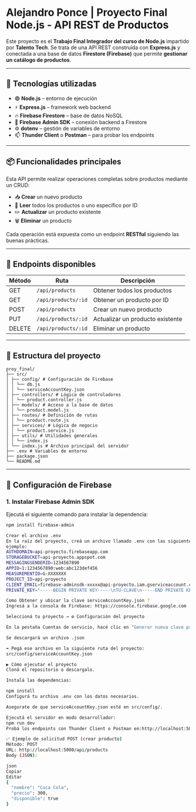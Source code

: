 # Alejandro Ponce | Proyecto Final Node.js - API REST de Productos 

Este proyecto es el **Trabajo Final Integrador del curso de Node.js** impartido por **Talento Tech**. Se trata de una API REST construida con **Express.js** y conectada a una base de datos **Firestore (Firebase)** que permite **gestionar un catálogo de productos**.

---

## 🚀 Tecnologías utilizadas

- 🟢 **Node.js** – entorno de ejecución
- ⚡ **Express.js** – framework web backend
- 🔥 **Firebase Firestore** – base de datos NoSQL
- 🔐 **Firebase Admin SDK** – conexión backend a Firestore
- ⚙️ **dotenv** – gestión de variables de entorno
- 📫 **Thunder Client** o **Postman** – para probar los endpoints

---

## 📦 Funcionalidades principales

Esta API permite realizar operaciones completas sobre productos mediante un CRUD:

- 📥 **Crear** un nuevo producto
- 📄 **Leer** todos los productos o uno específico por ID
- ✏️ **Actualizar** un producto existente
- 🗑️ **Eliminar** un producto

Cada operación está expuesta como un endpoint **RESTful** siguiendo las buenas prácticas.

---

## 🔗 Endpoints disponibles

| Método | Ruta                        | Descripción                      |
|--------|-----------------------------|----------------------------------|
| GET    | `/api/products`             | Obtener todos los productos      |
| GET    | `/api/products/:id`         | Obtener un producto por ID       |
| POST   | `/api/products`             | Crear un nuevo producto          |
| PUT    | `/api/products/:id`         | Actualizar un producto existente |
| DELETE | `/api/products/:id`         | Eliminar un producto             |

---

## 📁 Estructura del proyecto
```
proy_final/
├── src/
│ ├── config/ # Configuración de Firebase
│ │ └── db.js
│ │ └── serviceAccountKey.json
│ ├── controllers/ # Lógica de controladores
│ │ └── product.controller.js
│ ├── models/ # Acceso a la base de datos
│ │ └── product.model.js
│ ├── routes/ # Definición de rutas
│ │ └── product.route.js
│ ├── services/ # Lógica de negocio
│ │ └── product.service.js
│ ├── utils/ # Utilidades generales
│ │ └── index.js
│ └── index.js # Archivo principal del servidor
├── .env # Variables de entorno
├── package.json
└── README.md
```
---

## 🔧 Configuración de Firebase

### 1. Instalar Firebase Admin SDK

Ejecutá el siguiente comando para instalar la dependencia:

```bash
npm install firebase-admin

Crear el archivo .env
En la raíz del proyecto, creá un archivo llamado .env con las siguientes variables (ajustá los valores con los datos de tu proyecto de Firebase):
ejemplo:
AUTHDOMAIN=api-proyecto.firebaseapp.com
STORAGEBUCKET=api-proyecto.appspot.com
MESSAGINGSENDERID=1234567890
APPID=1:1234567890:web:abc123def456
MEASUREMENTID=G-XXXXXXX
PROJECT_ID=api-proyecto
CLIENT_EMAIL=firebase-adminsdk-xxxxx@api-proyecto.iam.gserviceaccount.com
PRIVATE_KEY="-----BEGIN PRIVATE KEY-----\nTU-CLAVE\n-----END PRIVATE KEY-----\n"

Como Obtener y ubicar la clave serviceAccountKey.json ?
Ingresá a la consola de Firebase: https://console.firebase.google.com

Seleccioná tu proyecto → ⚙️ Configuración del proyecto

En la pestaña Cuentas de servicio, hacé clic en "Generar nueva clave privada"

Se descargará un archivo .json

➡️ Pegá ese archivo en la siguiente ruta del proyecto:
src/config/serviceAccountKey.json

▶️ Cómo ejecutar el proyecto
Cloná el repositorio o descargalo.

Instalá las dependencias:

npm install
Configurá tu archivo .env con los datos necesarios.

Asegurate de que serviceAccountKey.json esté en src/config/.

Ejecutá el servidor en modo desarrollador:
npm run dev
Probá los endpoints con Thunder Client o Postman en:http://localhost:5000/api/products

✅ Ejemplo de solicitud POST (crear producto)
Método: POST
URL: http://localhost:5000/api/products
Body (JSON):

json
Copiar
Editar
{
  "nombre": "Coca Cola",
  "precio": 300,
  "disponible": true
}